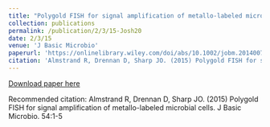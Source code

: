 ```yaml
---
title: "Polygold FISH for signal amplification of metallo-labeled microbial cells"
collection: publications
permalink: /publication/2/3/15-Josh20
date: 2/3/15
venue: 'J Basic Microbio'
paperurl: 'https://onlinelibrary.wiley.com/doi/abs/10.1002/jobm.201400748'
citation: 'Almstrand R, Drennan D, Sharp JO. (2015) Polygold FISH for signal amplification of metallo-labeled microbial cells. J Basic Microbio. 54:1-5'
---
```


<a href='https://onlinelibrary.wiley.com/doi/abs/10.1002/jobm.201400748'>Download paper here</a>

Recommended citation: Almstrand R, Drennan D, Sharp JO. (2015) Polygold FISH for signal amplification of metallo-labeled microbial cells. J Basic Microbio. 54:1-5